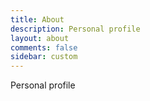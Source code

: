 ```yaml
---
title: About
description: Personal profile
layout: about
comments: false
sidebar: custom
---
```

Personal profile